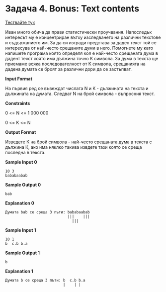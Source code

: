 # Задача 4. Bonus: Text contents

[Тествайте тук](https://www.hackerrank.com/contests/practice-7-sda/challenges/text-contents)

Иван много обича да прави статистически проучвания. Напоследък интересът му е концентриран вътху изследването на различни текстове и съдържанието им. За да си изгради представа за даден текст той се интересува от най-често срещаните думи в него. Помогнете му като напишете програма която определя коя е най-често срещаната дума в дадент текст която има дължина точно K символа. За дума в текста ще приемаме всяка последователност от K символа, срещанията на дадена думата се броят за различни дори да се застъпват.

**Input Format**

На първия ред се въвеждат числата N и K - дължината на текста и дължината на думата. Следват N на брой символа - въпросния текст.

**Constraints**

0 <= N <= 1 000 000

0 <= K <= N

**Output Format**

Изведете K на брой символа - най-често срещаната дума в текста с дължина К, ако има няклко такива извдете тази която се среща последна в текста.

**Sample Input 0**
```
10 3
bababaabab
```

**Sample Output 0**
```
bab
```

**Explanation 0**
```
Думата bab се среща 3 пъти: bababaabab
                            |||    |||
                              |||
```

**Sample Input 1**
```
10 1
b  c.b b.a
```

**Sample Output 1**
```
b
```

**Explanation 1**
```
Думата b се среща 3 пъти: b  c.b b.a
                          |    | |
```                          
